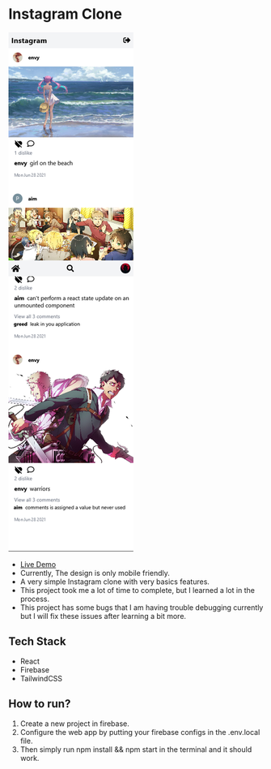 # Instagram Clone

![screenshot](./screenshot.png)

- [Live Demo](https://instagram-clone-b7e9f.web.app/)
- Currently, The design is only mobile friendly.
- A very simple Instagram clone with very basics features.
- This project took me a lot of time to complete, but I learned a lot in the process.
- This project has some bugs that I am having trouble debugging currently but I will fix these issues after learning a bit more.

## Tech Stack

- React
- Firebase
- TailwindCSS

## How to run?

1. Create a new project in firebase.
2. Configure the web app by putting your firebase configs in the .env.local file.
3. Then simply run npm install && npm start in the terminal and it should work.
